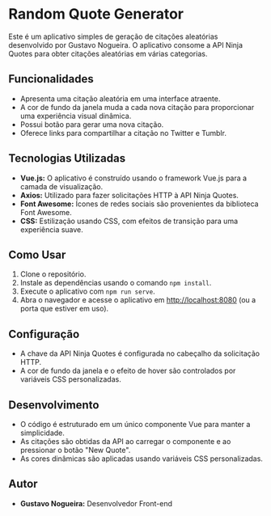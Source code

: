 # Random Quote Generator

Este é um aplicativo simples de geração de citações aleatórias desenvolvido por Gustavo Nogueira. O aplicativo consome a API Ninja Quotes para obter citações aleatórias em várias categorias.

## Funcionalidades
- Apresenta uma citação aleatória em uma interface atraente.
- A cor de fundo da janela muda a cada nova citação para proporcionar uma experiência visual dinâmica.
- Possui botão para gerar uma nova citação.
- Oferece links para compartilhar a citação no Twitter e Tumblr.

## Tecnologias Utilizadas
- **Vue.js:** O aplicativo é construído usando o framework Vue.js para a camada de visualização.
- **Axios:** Utilizado para fazer solicitações HTTP à API Ninja Quotes.
- **Font Awesome:** Ícones de redes sociais são provenientes da biblioteca Font Awesome.
- **CSS:** Estilização usando CSS, com efeitos de transição para uma experiência suave.

## Como Usar
1. Clone o repositório.
2. Instale as dependências usando o comando `npm install`.
3. Execute o aplicativo com `npm run serve`.
4. Abra o navegador e acesse o aplicativo em [http://localhost:8080](http://localhost:8080) (ou a porta que estiver em uso).

## Configuração
- A chave da API Ninja Quotes é configurada no cabeçalho da solicitação HTTP.
- A cor de fundo da janela e o efeito de hover são controlados por variáveis CSS personalizadas.

## Desenvolvimento
- O código é estruturado em um único componente Vue para manter a simplicidade.
- As citações são obtidas da API ao carregar o componente e ao pressionar o botão "New Quote".
- As cores dinâmicas são aplicadas usando variáveis CSS personalizadas.

## Autor
- **Gustavo Nogueira:** Desenvolvedor Front-end
